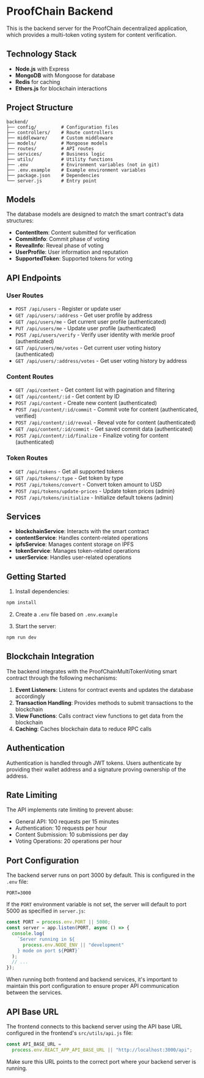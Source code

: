 # ProofChain Backend

This is the backend server for the ProofChain decentralized application, which provides a multi-token voting system for content verification.

## Technology Stack

- **Node.js** with Express
- **MongoDB** with Mongoose for database
- **Redis** for caching
- **Ethers.js** for blockchain interactions

## Project Structure

```
backend/
├── config/         # Configuration files
├── controllers/    # Route controllers
├── middleware/     # Custom middleware
├── models/         # Mongoose models
├── routes/         # API routes
├── services/       # Business logic
├── utils/          # Utility functions
├── .env            # Environment variables (not in git)
├── .env.example    # Example environment variables
├── package.json    # Dependencies
└── server.js       # Entry point
```

## Models

The database models are designed to match the smart contract's data structures:

- **ContentItem**: Content submitted for verification
- **CommitInfo**: Commit phase of voting
- **RevealInfo**: Reveal phase of voting
- **UserProfile**: User information and reputation
- **SupportedToken**: Supported tokens for voting

## API Endpoints

### User Routes

- `POST /api/users` - Register or update user
- `GET /api/users/:address` - Get user profile by address
- `GET /api/users/me` - Get current user profile (authenticated)
- `PUT /api/users/me` - Update user profile (authenticated)
- `POST /api/users/verify` - Verify user identity with merkle proof (authenticated)
- `GET /api/users/me/votes` - Get current user voting history (authenticated)
- `GET /api/users/:address/votes` - Get user voting history by address

### Content Routes

- `GET /api/content` - Get content list with pagination and filtering
- `GET /api/content/:id` - Get content by ID
- `POST /api/content` - Create new content (authenticated)
- `POST /api/content/:id/commit` - Commit vote for content (authenticated, verified)
- `POST /api/content/:id/reveal` - Reveal vote for content (authenticated)
- `GET /api/content/:id/commit` - Get saved commit data (authenticated)
- `POST /api/content/:id/finalize` - Finalize voting for content (authenticated)

### Token Routes

- `GET /api/tokens` - Get all supported tokens
- `GET /api/tokens/:type` - Get token by type
- `POST /api/tokens/convert` - Convert token amount to USD
- `POST /api/tokens/update-prices` - Update token prices (admin)
- `POST /api/tokens/initialize` - Initialize default tokens (admin)

## Services

- **blockchainService**: Interacts with the smart contract
- **contentService**: Handles content-related operations
- **ipfsService**: Manages content storage on IPFS
- **tokenService**: Manages token-related operations
- **userService**: Handles user-related operations

## Getting Started

1. Install dependencies:

```bash
npm install
```

2. Create a `.env` file based on `.env.example`

3. Start the server:

```bash
npm run dev
```

## Blockchain Integration

The backend integrates with the ProofChainMultiTokenVoting smart contract through the following mechanisms:

1. **Event Listeners**: Listens for contract events and updates the database accordingly
2. **Transaction Handling**: Provides methods to submit transactions to the blockchain
3. **View Functions**: Calls contract view functions to get data from the blockchain
4. **Caching**: Caches blockchain data to reduce RPC calls

## Authentication

Authentication is handled through JWT tokens. Users authenticate by providing their wallet address and a signature proving ownership of the address.

## Rate Limiting

The API implements rate limiting to prevent abuse:

- General API: 100 requests per 15 minutes
- Authentication: 10 requests per hour
- Content Submission: 10 submissions per day
- Voting Operations: 20 operations per hour

## Port Configuration

The backend server runs on port 3000 by default. This is configured in the `.env` file:

```
PORT=3000
```

If the `PORT` environment variable is not set, the server will default to port 5000 as specified in `server.js`:

```javascript
const PORT = process.env.PORT || 5000;
const server = app.listen(PORT, async () => {
  console.log(
    `Server running in ${
      process.env.NODE_ENV || "development"
    } mode on port ${PORT}`
  );
  // ...
});
```

When running both frontend and backend services, it's important to maintain this port configuration to ensure proper API communication between the services.

## API Base URL

The frontend connects to this backend server using the API base URL configured in the frontend's `src/utils/api.js` file:

```javascript
const API_BASE_URL =
  process.env.REACT_APP_API_BASE_URL || "http://localhost:3000/api";
```

Make sure this URL points to the correct port where your backend server is running.
